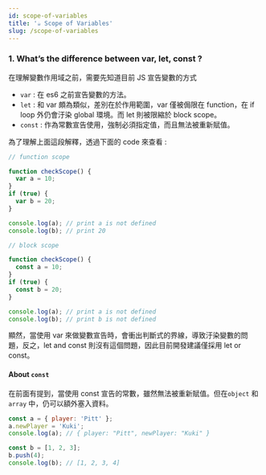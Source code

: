 ```yaml
---
id: scope-of-variables
title: '☕ Scope of Variables'
slug: /scope-of-variables
---
```


### 1. What’s the difference between var, let, const ?

在理解變數作用域之前，需要先知道目前 JS 宣告變數的方式

- `var` : 在 es6 之前宣告變數的方法。
- `let` : 和 var 頗為類似，差別在於作用範圍，var 僅被侷限在 function，在 if loop 外仍會汙染 global 環境。而 let 則被限縮於 block scope。
- `const` : 作為常數宣告使用，強制必須指定值，而且無法被重新賦值。

為了理解上面這段解釋，透過下面的 code 來查看 :

```js
// function scope

function checkScope() {
  var a = 10;
}
if (true) {
  var b = 20;
}

console.log(a); // print a is not defined
console.log(b); // print 20
```

```js
// block scope

function checkScope() {
  const a = 10;
}
if (true) {
  const b = 20;
}

console.log(a); // print a is not defined
console.log(b); // print b is not defined
```

顯然，當使用 var 來做變數宣告時，會衝出判斷式的界線，導致汙染變數的問題，反之，let and const 則沒有這個問題，因此目前開發建議僅採用 let or const。

#### About `const`

在前面有提到，當使用 const 宣告的常數，雖然無法被重新賦值。但在`object` 和 `array` 中，仍可以額外塞入資料。

```js
const a = { player: 'Pitt' };
a.newPlayer = 'Kuki';
console.log(a); // { player: "Pitt", newPlayer: "Kuki" }
```

```js
const b = [1, 2, 3];
b.push(4);
console.log(b); // [1, 2, 3, 4]
```
